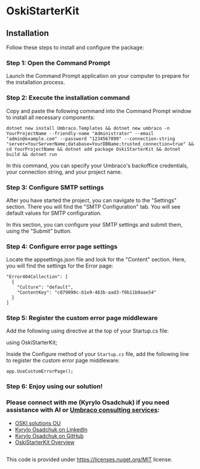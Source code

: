 # OskiStarterKit

## Installation

Follow these steps to install and configure the package:

### Step 1: Open the Command Prompt

Launch the Command Prompt application on your computer to prepare for the installation process.

### Step 2: Execute the installation command

Copy and paste the following command into the Command Prompt window to install all necessary components:

```
dotnet new install Umbraco.Templates && dotnet new umbraco -n YourProjectName --friendly-name "Administrator" --email "admin@example.com" --password "1234567890" --connection-string "server=YourServerName;database=YourDBName;trusted_connection=true" && cd YourProjectName && dotnet add package OskiStarterKit && dotnet build && dotnet run
```

In this command, you can specify your Umbraco's backoffice credentials, your connection string, and your project name.

### Step 3: Configure SMTP settings
After you have started the project, you can navigate to the "Settings" section. There you will find the "SMTP Configuration" tab. You will see default values for SMTP configuration.

In this section, you can configure your SMTP settings and submit them, using the "Submit" button.

### Step 4: Configure error page settings
Locate the appsettings.json file and look for the "Content" section. Here, you will find the settings for the Error page:

```
"Error404Collection": [
  {
    "Culture": "default",
    "ContentKey": "c079090c-b1e9-463b-aad3-f0b11b9aae54"
  }
]
```

### Step 5: Register the custom error page middleware

Add the following using directive at the top of your Startup.cs file:

using OskiStarterKit;

Inside the Configure method of your `Startup.cs` file, add the following line to register the custom error page middleware:

```
app.UseCustomErrorPage();
```

### Step 6: Enjoy using our solution!

### Please connect with me (Kyrylo Osadchuk) if you need assistance with AI or [Umbraco consulting services](https://oski.site/technologies/umbraco/):

- [OSKI solutions OU](https://oski.site/)
- [Kyrylo Osadchuk on LinkedIn](https://www.linkedin.com/in/kyrylo-o/)
- [Kyrylo Osadchuk on GitHub](https://github.com/Kirill19837)
- [OskiStarterKit Overview](https://oski.site/articles-and-news/we-record-the-video-about-our-free-umbraco-starter-kit-usage/)
  
##
This code is provided under https://licenses.nuget.org/MIT license.